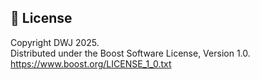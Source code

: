 ## 📜 License

Copyright DWJ 2025.  
Distributed under the Boost Software License, Version 1.0.  
https://www.boost.org/LICENSE_1_0.txt
